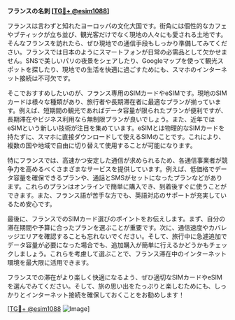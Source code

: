 **フランスの名刺 [[TG💪+ @esim1088](https://t.me/s/esim1088)]**

フランスは言わずと知れたヨーロッパの文化大国です。街角には個性的なカフェやブティックが立ち並び、観光客だけでなく現地の人々にも愛される土地です。そんなフランスを訪れたら、ぜひ現地での通信手段もしっかり準備してみてください。フランスでは日本のようにスマートフォンが日常の必需品として欠かせません。SNSで美しいパリの夜景をシェアしたり、Googleマップを使って観光スポットを探したり、現地での生活を快適に過ごすためにも、スマホのインターネット接続は不可欠です。

そこでおすすめしたいのが、フランス専用のSIMカードやeSIMです。現地のSIMカードは様々な種類があり、旅行者や長期滞在者に最適なプランが揃っています。例えば、短期間の観光であればデータ容量が限られたプランが便利ですが、長期滞在やビジネス利用なら無制限プランが良いでしょう。また、近年ではeSIMという新しい技術が注目を集めています。eSIMとは物理的なSIMカードを持たずに、スマホに直接ダウンロードして使えるSIMのことです。これにより、複数の国や地域で自由に切り替えて使用することが可能になります。

特にフランスでは、高速かつ安定した通信が求められるため、各通信事業者が競争力を高めるべくさまざまなサービスを提供しています。例えば、低価格でデータ容量を確保できるプランや、通話とSMSがセットになったプランなどがあります。これらのプランはオンラインで簡単に購入でき、到着後すぐに使うことができます。また、フランス語が苦手な方でも、英語対応のサポートが充実しているため安心です。

最後に、フランスでのSIMカード選びのポイントをお伝えします。まず、自分の滞在期間や予算に合ったプランを選ぶことが重要です。次に、通信速度やカバレッジエリアを確認することも忘れないでください。そして、旅行中に急遽追加でデータ容量が必要になった場合でも、追加購入が簡単に行えるかどうかもチェックしましょう。これらを考慮して選ぶことで、フランス滞在中のインターネット環境を最大限に活用できます。

フランスでの滞在がより楽しく快適になるよう、ぜひ適切なSIMカードやeSIMを選んでみてください。そして、旅の思い出をたっぷりと楽しむためにも、しっかりとインターネット接続を確保しておくことをお勧めします！

[[TG💪+ @esim1088](https://t.me/s/esim1088) ![Image](https://i.postimg.cc/Y0z9fWf4/image.png)]